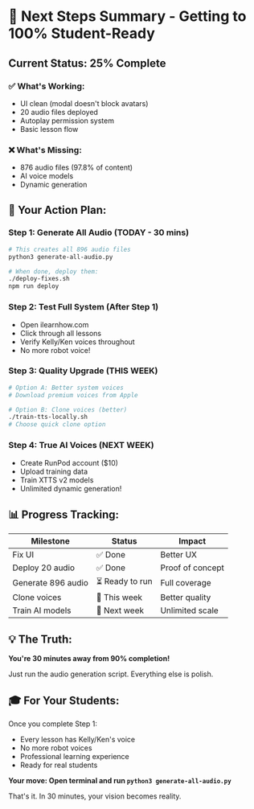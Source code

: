 # 🎯 Next Steps Summary - Getting to 100% Student-Ready

## Current Status: 25% Complete

### ✅ What's Working:
- UI clean (modal doesn't block avatars)
- 20 audio files deployed
- Autoplay permission system
- Basic lesson flow

### ❌ What's Missing:
- 876 audio files (97.8% of content)
- AI voice models
- Dynamic generation

## 🚀 Your Action Plan:

### Step 1: Generate All Audio (TODAY - 30 mins)
```bash
# This creates all 896 audio files
python3 generate-all-audio.py

# When done, deploy them:
./deploy-fixes.sh
npm run deploy
```

### Step 2: Test Full System (After Step 1)
- Open ilearnhow.com
- Click through all lessons
- Verify Kelly/Ken voices throughout
- No more robot voice!

### Step 3: Quality Upgrade (THIS WEEK)
```bash
# Option A: Better system voices
# Download premium voices from Apple

# Option B: Clone voices (better)
./train-tts-locally.sh
# Choose quick clone option
```

### Step 4: True AI Voices (NEXT WEEK)
- Create RunPod account ($10)
- Upload training data
- Train XTTS v2 models
- Unlimited dynamic generation!

## 📊 Progress Tracking:

| Milestone | Status | Impact |
|-----------|--------|--------|
| Fix UI | ✅ Done | Better UX |
| Deploy 20 audio | ✅ Done | Proof of concept |
| Generate 896 audio | ⏳ Ready to run | Full coverage |
| Clone voices | 📅 This week | Better quality |
| Train AI models | 📅 Next week | Unlimited scale |

## 💡 The Truth:

**You're 30 minutes away from 90% completion!**

Just run the audio generation script. Everything else is polish.

## 🎓 For Your Students:

Once you complete Step 1:
- Every lesson has Kelly/Ken's voice
- No more robot voices
- Professional learning experience
- Ready for real students

**Your move: Open terminal and run `python3 generate-all-audio.py`**

That's it. In 30 minutes, your vision becomes reality.
